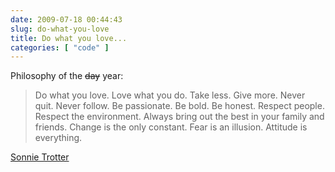 ```yaml
---
date: 2009-07-18 00:44:43
slug: do-what-you-love
title: Do what you love...
categories: [ "code" ]
---
```


Philosophy of the <del>day</del> year:




> Do what you love. Love what you do. Take less. Give more. Never quit. Never follow. Be passionate. Be bold. Be honest. Respect people. Respect the environment. Always bring out the best in your family and friends. Change is the only constant. Fear is an illusion. Attitude is everything.




[Sonnie Trotter](http://sonnietrotter.com/)
